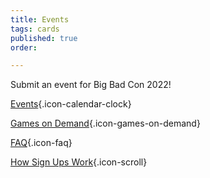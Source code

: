 ```yaml
---
title: Events
tags: cards
published: true
order: 

---
```

Submit an event for Big Bad Con 2022!

[Events](/events){.icon-calendar-clock}

[Games on Demand](https://www.bigbadcon.com/games-on-demand-how-it-works/){.icon-games-on-demand}

[FAQ](/faq){.icon-faq}

[How Sign Ups Work](https://www.bigbadcon.com/how-do-game-signups-work/){.icon-scroll}